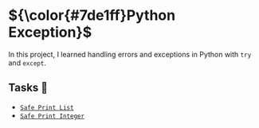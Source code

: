 #	${\color{#7de1ff}Python Exception}$

In this project, I learned handling errors and exceptions in Python with `try` and `except`.

## Tasks :page_with_curl:

* [`Safe Print List`](./0-safe_print_list.py)
* [`Safe Print Integer`](./1-safe_print_integer.py)
  
